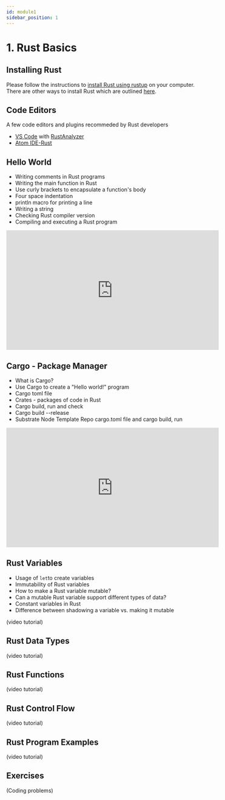 ```yaml
---
id: module1
sidebar_position: 1
---
```


# 1. Rust Basics

## Installing Rust

Please follow the instructions to [install Rust using rustup](https://www.rust-lang.org/tools/install) on your computer. There are other ways to install Rust which are outlined [here](https://forge.rust-lang.org/infra/other-installation-methods.html).

## Code Editors

A few code editors and plugins recommeded by Rust developers

- [VS Code](https://code.visualstudio.com/) with [RustAnalyzer](https://rust-analyzer.github.io/)
- [Atom IDE-Rust](https://atom.io/packages/ide-rust)


## Hello World

- Writing comments in Rust programs
- Writing the main function in Rust
- Use curly brackets to encapsulate a function's body
- Four space indentation
- println macro for printing a line
- Writing a string
- Checking Rust compiler version
- Compiling and executing a Rust program

<iframe width="560" height="315" src="https://www.youtube.com/embed/2Uq6W0W9Rhc" title="YouTube video player" frameborder="0" allow="accelerometer; autoplay; clipboard-write; encrypted-media; gyroscope; picture-in-picture" allowfullscreen></iframe>

## Cargo - Package Manager

- What is Cargo?
- Use Cargo to create a "Hello world!" program
- Cargo toml file
- Crates - packages of code in Rust
- Cargo build, run and check
- Cargo build --release
- Substrate Node Template Repo cargo.toml file and cargo build, run

<iframe width="560" height="315" src="https://www.youtube.com/embed/NKj08cBw1WQ" title="YouTube video player" frameborder="0" allow="accelerometer; autoplay; clipboard-write; encrypted-media; gyroscope; picture-in-picture" allowfullscreen></iframe>

## Rust Variables

- Usage of `let`to create variables
- Immutability of Rust variables
- How to make a Rust variable mutable?
- Can a mutable Rust variable support different types of data?
- Constant variables in Rust
- Difference between shadowing a variable vs. making it mutable


(video tutorial)

## Rust Data Types

(video tutorial)

## Rust Functions

(video tutorial)

## Rust Control Flow

(video tutorial)


## Rust Program Examples

(video tutorial)

## Exercises

(Coding problems)


